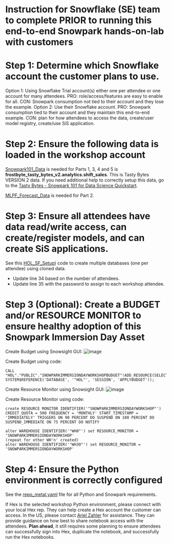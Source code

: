 # Instruction for Snowflake (SE) team to complete PRIOR to running this end-to-end Snowpark hands-on-lab with customers

# Step 1: Determine which Snowflake account the customer plans to use.
Option 1: Using Snowflake Trial account(s) either one per attendee or one account for many attendees. PRO: role/access/features are easy to enable for all. CON: Snowpark consumption not tied to their account and they lose the example.
Option 2: Use their Snowflake account. PRO: Snowpark consumption tied to their account and they maintain this end-to-end example. CON: plan for how attendees to access the data, create/user model registry, create/use SiS application.

# Step 2: Ensure the following data is loaded in the workshop account
[Snowpark101_Data](https://github.com/snowflakecorp/Snowpark_DataScience_HOL/blob/main/PreWorkForSnowflakeTeam/Snowpark101_Data.md) is needed for Parts 1, 3, 4 and 5 is **frostbyte_tasty_bytes_v2.analytics.shift_sales**. This is Tasty Bytes VERSION 2 data. If you need additional help to correctly setup this data, go to the [Tasty Bytes - Snowpark 101 for Data Science Quickstart](https://quickstarts.snowflake.com/guide/tasty_bytes_snowpark_101_for_data_science/index.html).

[MLPF_Forecast_Data](https://github.com/snowflakecorp/Snowpark_DataScience_HOL/blob/main/PreWorkForSnowflakeTeam/MLPF_Forecasting_Data.md) is needed for Part 2.

# Step 3: Ensure all attendees have data read/write access, can create/register models, and can create SiS applications.
See this [HOL_SF_Setup](https://github.com/snowflakecorp/Snowpark_DataScience_HOL/blob/main/PreWorkForSnowflakeTeam/HOL_SF_Setup.md)) code to create multiple databases (one per attendee) using cloned data. 
- Update line 34 based on the number of attendees.
- Update line 35 with the password to assign to each workshop attendee.

# Step 3 (Optional): Create a BUDGET and/or RESOURCE MONITOR to ensure healthy adoption of this Snowpark Immersion Day Asset
Create Budget using Snowsight GUI:
![image](https://github.com/snowflakecorp/Snowpark_DataScience_HOL/assets/120119246/3d36e224-2008-405b-8bab-7234d6ebf249)


Create Budget using code:
```
CALL "HOL"."PUBLIC"."SNOWPARKIMMERSIONDAYWORKSHOPBUDGET"!ADD_RESOURCE(SELECT SYSTEM$REFERENCE('DATABASE', '"HOL"', 'SESSION', 'APPLYBUDGET'));
```

Create Resource Monitor using Snowsight GUI:
![image](https://github.com/snowflakecorp/Snowpark_DataScience_HOL/assets/120119246/3f57245e-e0fc-4c45-b60c-8ce193392afe)


Create Resource Monitor using code:
```
create RESOURCE MONITOR IDENTIFIER('"SNOWPARKIMMERSIONDAYWORKSHOP"') CREDIT_QUOTA = 500 FREQUENCY = 'MONTHLY' START_TIMESTAMP = 'IMMEDIATELY' TRIGGERS ON 90 PERCENT DO SUSPEND ON 100 PERCENT DO SUSPEND_IMMEDIATE ON 75 PERCENT DO NOTIFY

alter WAREHOUSE IDENTIFIER('"WH0"') set RESOURCE_MONITOR = 'SNOWPARKIMMERSIONDAYWORKSHOP'
(repeat for other WH'n' created)
alter WAREHOUSE IDENTIFIER('"WH30"') set RESOURCE_MONITOR = 'SNOWPARKIMMERSIONDAYWORKSHOP'
```

# Step 4: Ensure the Python environment is correctly configured
See the [repo_metal.yaml](https://github.com/snowflakecorp/Snowpark_DataScience_HOL/blob/main/.github/repo_meta.yaml) file for all Python and Snowpark requirements.

If Hex is the selected workshop Python environment, please connect with your local Hex rep. They can help create a Hex account the customer can access. In the US, please contact [Ariel Zahler](aharnik@hex.tech) for assistance. They can provide guidance on how best to share notebook access with the attendees. **Plan ahead**, it still requires some planning to ensure attendees can successfully sign into Hex, duplicate the notebook, and successfully run the Hex notebooks.
